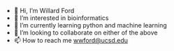 - 👋 Hi, I’m Willard Ford
- 👀 I’m interested in bioinformatics
- 🌱 I’m currently learning python and machine learning
- 💞️ I’m looking to collaborate on either of the above
- 📫 How to reach me wwford@ucsd.edu
